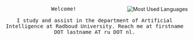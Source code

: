 <img align="right" alt="Most Used Languages" src="https://github-readme-stats-eosin-nine-94.vercel.app/api/top-langs/?username=jiworo&layout=donut&hide_title=true&langs_count=5&exclude_repo=hci&bg_color=00000000&hide_border=true" />
    
<div align="center">
  <samp>
    Welcome!<br><br>
    I study and assist in the department of Artificial Intelligence at Radboud University.
    Reach me at <kbd>firstname DOT lastname AT ru DOT nl</kbd>.
  </samp>
</div>
